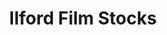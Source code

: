 ---
title: Ilford Film Stocks
path: /film-ilford-stocks
category:     
    - Film Stocks
hashtags:
    - ilford
    - ilfordfilm
    - ilforddelta400
    - ilforddelta100
    - ilfordhp5
    - ilfordfp4
    - blackandwhitefilm
    - bnwfilm
    - blackandwhitefilmphotography
---